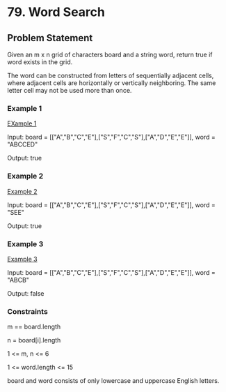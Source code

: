 # 79. Word Search

## Problem Statement

Given an m x n grid of characters board and a string word, return true if word exists in the grid.

The word can be constructed from letters of sequentially adjacent cells, where adjacent cells are horizontally or vertically neighboring. The same letter cell may not be used more than once.

### Example 1

[EXample 1](./example1.jpg)

Input: board = [["A","B","C","E"],["S","F","C","S"],["A","D","E","E"]], word = "ABCCED"

Output: true

### Example 2

[Example 2](./example2.jpg)

Input: board = [["A","B","C","E"],["S","F","C","S"],["A","D","E","E"]], word = "SEE"

Output: true

### Example 3

[Example 3](./example3.jpg)

Input: board = [["A","B","C","E"],["S","F","C","S"],["A","D","E","E"]], word = "ABCB"

Output: false

### Constraints

m == board.length

n = board[i].length

1 <= m, n <= 6

1 <= word.length <= 15

board and word consists of only lowercase and uppercase English letters.
